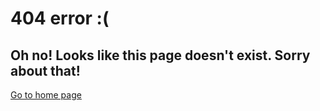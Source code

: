 # 404 error :(
## Oh no! Looks like this page doesn't exist. Sorry about that!
[Go to home page](https://rachel-solomon.github.io)
